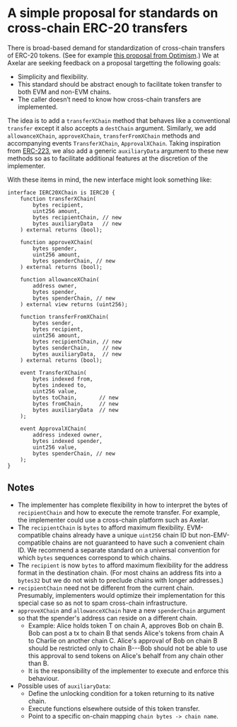 # A simple proposal for standards on cross-chain ERC-20 transfers

There is broad-based demand for standardization of cross-chain transfers of ERC-20 tokens. (See for example [this proposal from Optimism](https://ethereum-magicians.org/t/outlining-a-standard-interface-for-cross-domain-erc20-transfers/6151).) We at Axelar are seeking feedback on a proposal targetting the following goals:

- Simplicity and flexibility.
- This standard should be abstract enough to facilitate token transfer to both EVM and non-EVM chains.
- The caller doesn’t need to know how cross-chain transfers are implemented.

The idea is to add a `transferXChain` method that behaves like a conventional `transfer` except it also accepts a `destChain` argument. Similarly, we add `allowanceXChain`, `approveXChain`, `transferFromXChain` methods and accompanying events `TransferXChain`, `ApprovalXChain`. Taking inspiration from [ERC-223](https://github.com/ethereum/EIPs/issues/223), we also add a generic `auxiliaryData` argument to these new methods so as to facilitate additional features at the discretion of the implementer.

With these items in mind, the new interface might look something like:

```solidity
interface IERC20XChain is IERC20 {
    function transferXChain(
        bytes recipient,
        uint256 amount,
        bytes recipientChain, // new
        bytes auxiliaryData   // new
    ) external returns (bool);

    function approveXChain(
        bytes spender,
        uint256 amount,
        bytes spenderChain, // new
    ) external returns (bool);

    function allowanceXChain(
        address owner,
        bytes spender,
        bytes spenderChain, // new
    ) external view returns (uint256);

    function transferFromXChain(
        bytes sender,
        bytes recipient,
        uint256 amount,
        bytes recipientChain, // new
        bytes senderChain,    // new
        bytes auxiliaryData,  // new
    ) external returns (bool);

    event TransferXChain(
        bytes indexed from,
        bytes indexed to,
        uint256 value,
        bytes toChain,       // new
        bytes fromChain,     // new
        bytes auxiliaryData  // new
    );

    event ApprovalXChain(
        address indexed owner,
        bytes indexed spender,
        uint256 value,
        bytes spenderChain, // new
    );
}
```

## Notes

- The implementer has complete flexibility in how to interpret the bytes of `recipientChain` and how to execute the remote transfer. For example, the implementer could use a cross-chain platform such as Axelar.
- The `recipientChain` is `bytes` to afford maximum flexibility. EVM-compatible chains already have a unique `uint256` chain ID but non-EMV-compatible chains are not guaranteed to have such a convenient chain ID. We recommend a separate standard on a universal convention for which `bytes` sequences correspond to which chains.
- The `recipient` is now `bytes` to afford maximum flexibility for the address format in the destination chain. (For most chains an address fits into a `bytes32` but we do not wish to preclude chains with longer addresses.)
- `recipientChain` need not be different from the current chain. Presumably, implementers would optimize their implementation for this special case so as not to spam cross-chain infrastructure.
- `approveXChain` and `allowanceXChain` have a new `spenderChain` argument so that the spender's address can reside on a different chain.
  - Example: Alice holds token T on chain A, approves Bob on chain B. Bob can post a tx to chain B that sends Alice's tokens from chain A to Charlie on another chain C. Alice's approval of Bob on chain B should be restricted only to chain B---Bob should not be able to use this approval to send tokens on Alice's behalf from any chain other than B.
  - It is the responsibility of the implementer to execute and enforce this behaviour.
- Possible uses of `auxiliaryData`:
  - Define the unlocking condition for a token returning to its native chain.
  - Execute functions elsewhere outside of this token transfer.
  - Point to a specific on-chain mapping `chain bytes -> chain name`.
